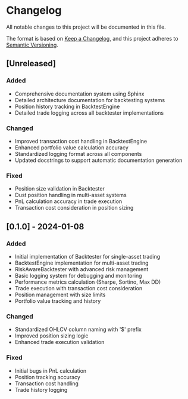 # Changelog

All notable changes to this project will be documented in this file.

The format is based on [Keep a Changelog](https://keepachangelog.com/en/1.0.0/),
and this project adheres to [Semantic Versioning](https://semver.org/spec/v2.0.0.html).

## [Unreleased]

### Added
- Comprehensive documentation system using Sphinx
- Detailed architecture documentation for backtesting systems
- Position history tracking in BacktestEngine
- Detailed trade logging across all backtester implementations

### Changed
- Improved transaction cost handling in BacktestEngine
- Enhanced portfolio value calculation accuracy
- Standardized logging format across all components
- Updated docstrings to support automatic documentation generation

### Fixed
- Position size validation in Backtester
- Dust position handling in multi-asset systems
- PnL calculation accuracy in trade execution
- Transaction cost consideration in position sizing

## [0.1.0] - 2024-01-08

### Added
- Initial implementation of Backtester for single-asset trading
- BacktestEngine implementation for multi-asset trading
- RiskAwareBacktester with advanced risk management
- Basic logging system for debugging and monitoring
- Performance metrics calculation (Sharpe, Sortino, Max DD)
- Trade execution with transaction cost consideration
- Position management with size limits
- Portfolio value tracking and history

### Changed
- Standardized OHLCV column naming with '$' prefix
- Improved position sizing logic
- Enhanced trade execution validation

### Fixed
- Initial bugs in PnL calculation
- Position tracking accuracy
- Transaction cost handling
- Trade history logging 